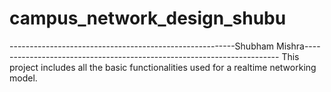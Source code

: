 # campus_network_design_shubu
--------------------------------------------------------Shubham Mishra-----------------------------------------------------------------------
This project includes all the basic functionalities used for a realtime networking model.
